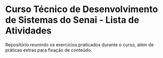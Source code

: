 # Curso Técnico de Desenvolvimento de Sistemas do Senai - Lista de Atividades 
Repositório reunindo os exercícios praticados durante o curso, além de práticas extras para fixação de conteúdo. 
